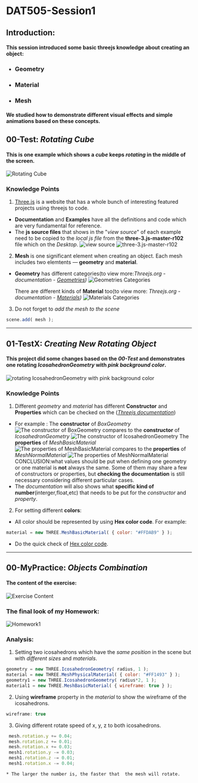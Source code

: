 # DAT505-Session1
## Introduction:
#### This session introduced some basic threejs knowledge about creating an object:
  * ### Geometry
  * ### Material
  * ### Mesh
#### We studied how to demonstrate different visual effects and simple animations based on these concepts.
## 00-Test: *Rotating Cube*
#### This is one example which shows a *cube* keeps *rotating* in the middle of the screen.
![Rotating Cube](/Session1/(README)pictures/pic-0.png "Rotating Cube")
### Knowledge Points
1. [Three.js](https://threejs.org) is a website that has a whole bunch of interesting featured projects using threejs to code.
 * **Documentation** and **Examples** have all the definitions and code which are very fundamental for reference.
  * The **js source files** that shows in the "*view source*" of each example need to be copied to the *local js file* from the __three-3.js-master-r102__ file which on the *Desktop*.
  ![view source](/Session1/pictures/pic-1.png "view source")
    ![three-3.js-master-r102](/Session1/pictures/pic-2.png "three-3.js-master-r102")
2. **Mesh** is one significant element when creating an object. Each mesh includes two elemtents — **geometry** and **material**.
  * **Geometry** has different categories(to view more:*Threejs.org - documentation -  [Geometries](https://threejs.org/docs/index.html#api/en/geometries/BoxGeometry))*
 ![Geometries Categories](/Session1/pictures/pic-3.png "Geometries Categories")

    There are different kinds of **Material** too(to view more: *Threejs.org - documentation -  [Materials](https://threejs.org/docs/index.html#api/en/materials/LineBasicMaterial))*
![Materials Categories](/Session1/pictures/pic-4.png "Materials Categories")

3. Do not forget to *add the mesh to the scene*
```javascript
scene.add( mesh );
```

********************


## 01-TestX: *Creating New Rotating Object*
#### This project did some changes based on the *00-Test* and demonstrates one rotating *IcosahedronGeometry* with *pink background color*.
![rotating IcosahedronGeometry with pink background color](/Session1/pictures/pic-5.png "rotating IcosahedronGeometry with pink background color")
### Knowledge Points
1. Different *geometry* and *material* has different **Constructor** and **Properties** which can be checked on the (*[Threejs documentation](https://threejs.org/docs)*)
 * For example : The **constructor** of *BoxGeometry*
 ![The constructor of BoxGeometry](/Session1/pictures/pic-7.png "The constructor of BoxGeometry")
 compares to the **constructor** of *IcosahedronGeometry*
  ![The constructor of IcosahedronGeometry](/Session1/pictures/pic-8.png "The constructor of IcosahedronGeometry")
  The **properties** of *MeshBasicMaterial*
    ![The properties of MeshBasicMaterial](/Session1/pictures/pic-9.png "The properties of MeshBasicMaterial")
    compares to the **properties** of *MeshNormalMaterial*
        ![The properties of MeshNormalMaterial](/Session1/pictures/pic-10.png "The properties of MeshNormalMaterial")
 CONCLUSION:what values should be put when defining one geometry or one material is **not** always the same. Some of them may share a few of constructors or properties, but **checking the documentation** is still necessary considering different particular cases.
 * The *documentation* will also shows what **specific kind of number**(interger,float,etc) that needs to be put for the *constructor* and *property*.
2. For setting different __colors__:
 * All color should be represented by using **Hex color code**. For example:
 ```javascript
 material = new THREE.MeshBasicMaterial( { color: "#FFDAB9" } );
 ```
 * Do the quick check of [Hex color code](https://www.cnblogs.com/summary-2017/p/7504126.html).

********************

 ## 00-MyPractice: *Objects Combination*
 #### The content of the exercise:
 ![Exercise Content](/Session1/pictures/pic-12.png "Exercise Content")
 ### The final look of my Homework:
 ![Homework1](/Session1/pictures/pic-11.png "Homework1")
 ### Analysis:
 1. Setting two icosahedrons which have the *same position* in the scene but with *different sizes* and *materials*.
 ```javascript
 geometry = new THREE.IcosahedronGeometry( radius, 1 );
material = new THREE.MeshPhysicalMaterial( { color: "#FF1493" } );
geometry1 = new THREE.IcosahedronGeometry( radius*2, 1 );
 material1 = new THREE.MeshBasicMaterial( { wireframe: true } );
 ```
 2. Using **wireframe** property in the *material* to show the wireframe of the icosahedrons.
 ```javascript
 wireframe: true
 ```
 3. Giving different rotate speed of x, y, z to both icosahedrons.
  ```javascript
   mesh.rotation.y += 0.04;
   mesh.rotation.z += 0.01;
   mesh.rotation.x += 0.03;
   mesh1.rotation.y -= 0.03;
   mesh1.rotation.z -= 0.01;
   mesh1.rotation.x -= 0.04;
 ```
    * The larger the number is, the faster that  the mesh will rotate.
